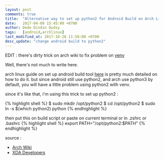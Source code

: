 ```yaml
---
layout: post
comments: true
title:  "Alternative way to set up python2 for Android Build on Arch Linux"
date:   2017-04-09 15:45:00 +0700
author: Dede Dindin Qudsy
tags:   [android,archlinux]
last_modified_at: 2017-10-28 11:58:00 +0700
desc_update: "change android build to python2"
---
```


EDIT :
there's dirty trick on arch wiki to fix problem on [venv](https://wiki.archlinux.org/index.php/Android#Setting_up_the_build_environment)

Well, there's not much to write here.

arch linux guide on set up android build tool [here](https://wiki.archlinux.org/index.php/Android#Building_Android) is pretty much detailed on how to do it.
but since android still use python2, and arch use python3 by default, you will have a little problem using python2 with venv.

since it's like that, i'm using this trick to set up python2 :

{% highlight shell %}
 $ sudo mkdir /opt/python2
 $ cd /opt/python2
 $ sudo ln -s $(which python2) python
{% endhighlight %}

then put this on build script or paste on current terminal or in .zshrc or .bashrc
{% highlight shell %}
 export PATH="/opt/python2:$PATH"
{% endhighlight %}
 
source :
 - [Arch Wiki](https://wiki.archlinux.org/index.php/Android)
 - [XDA Developers](https://forum.xda-developers.com/showthread.php?t=2259929)
